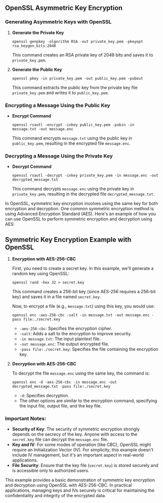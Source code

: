 ## OpenSSL Asymmetric Key Encryption

### Generating Asymmetric Keys with OpenSSL

1. **Generate the Private Key**
   ```shell
   openssl genpkey -algorithm RSA -out private_key.pem -pkeyopt rsa_keygen_bits:2048
   ```
   This command creates an RSA private key of 2048 bits and saves it to `private_key.pem`.

2. **Generate the Public Key**
   ```shell
   openssl pkey -in private_key.pem -out public_key.pem -pubout
   ```
   This command extracts the public key from the private key file `private_key.pem` and writes it to `public_key.pem`.

### Encrypting a Message Using the Public Key

- **Encrypt Command**
  ```shell
  openssl rsautl -encrypt -inkey public_key.pem -pubin -in message.txt -out message.enc
  ```
  This command encrypts `message.txt` using the public key in `public_key.pem`, resulting in the encrypted file `message.enc`.

### Decrypting a Message Using the Private Key

- **Decrypt Command**
  ```shell
  openssl rsautl -decrypt -inkey private_key.pem -in message.enc -out decrypted_message.txt
  ```
  This command decrypts `message.enc` using the private key in `private_key.pem`, resulting in the decrypted file `decrypted_message.txt`.

In OpenSSL, symmetric key encryption involves using the same key for both encryption and decryption. One common symmetric encryption method is using Advanced Encryption Standard (AES). Here's an example of how you can use OpenSSL to perform symmetric encryption and decryption using AES:

## Symmetric Key Encryption Example with OpenSSL

1. **Encryption with AES-256-CBC**

   First, you need to create a secret key. In this example, we'll generate a random key using OpenSSL:

   ```shell
   openssl rand -hex 32 > secret.key
   ```

   This command creates a 256-bit key (since AES-256 requires a 256-bit key) and saves it in a file named `secret.key`.

   Now, to encrypt a file (e.g., `message.txt`) using this key, you would use:

   ```shell
   openssl enc -aes-256-cbc -salt -in message.txt -out message.enc -pass file:./secret.key
   ```

   - `-aes-256-cbc`: Specifies the encryption cipher.
   - `-salt`: Adds a salt to the encryption to improve security.
   - `-in message.txt`: The input plaintext file.
   - `-out message.enc`: The output encrypted file.
   - `-pass file:./secret.key`: Specifies the file containing the encryption key.

2. **Decryption with AES-256-CBC**

   To decrypt the file `message.enc` using the same key, the command is:

   ```shell
   openssl enc -d -aes-256-cbc -in message.enc -out decrypted_message.txt -pass file:./secret.key
   ```

   - `-d`: Specifies decryption.
   - The other options are similar to the encryption command, specifying the input file, output file, and the key file.

### Important Notes:

- **Security of Key**: The security of symmetric encryption strongly depends on the secrecy of the key. Anyone with access to the `secret.key` file can decrypt the `message.enc` file.
- **Key and IV**: For some modes of operation (like CBC), OpenSSL might require an Initialization Vector (IV). For simplicity, this example doesn't include IV management, but it's an important aspect in real-world applications.
- **File Security**: Ensure that the key file (`secret.key`) is stored securely and is accessible only to authorized users.

This example provides a basic demonstration of symmetric key encryption and decryption using OpenSSL with AES-256-CBC. In practical applications, managing keys and IVs securely is critical for maintaining the confidentiality and integrity of the encrypted data.

